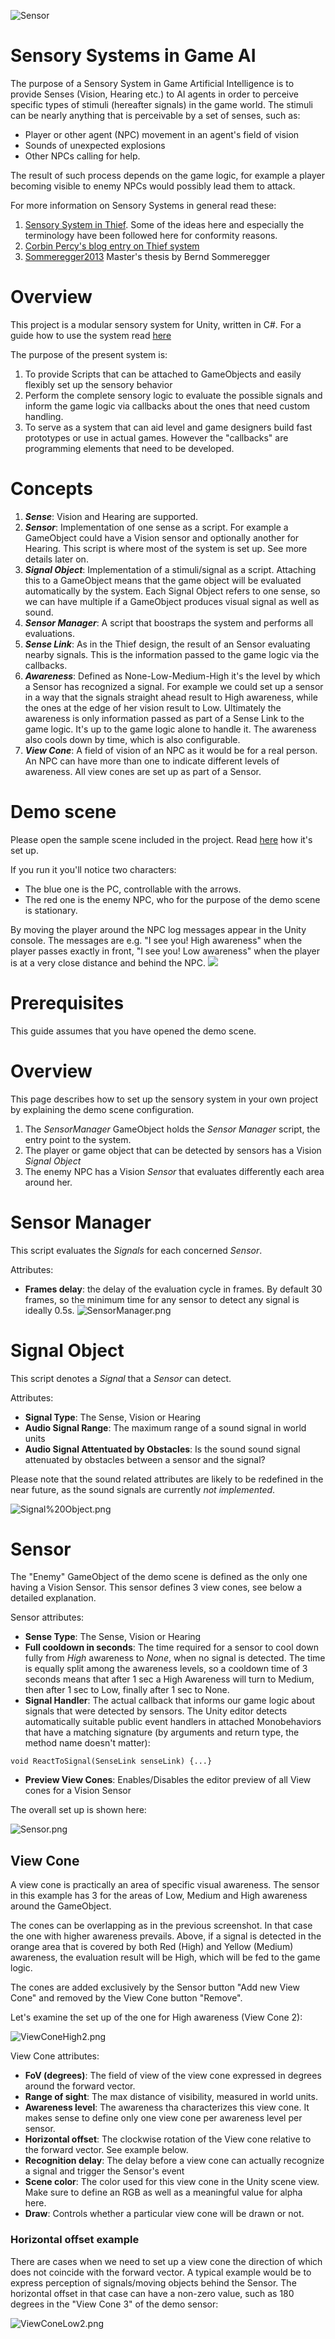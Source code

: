 ![Sensor](https://github.com/ntk4/UnitySensorySystem/blob/master/Documentation/Screenshots/Sensor.png?raw=true)

# Sensory Systems in Game AI #
The purpose of a Sensory System in Game Artificial Intelligence is to provide Senses (Vision, Hearing etc.) to AI agents in order to perceive specific types of stimuli (hereafter signals) in the game world. 
The stimuli can be nearly anything that is perceivable by a set of senses, such as:

* Player or other agent (NPC) movement in an agent's field of vision
* Sounds of unexpected explosions
* Other NPCs calling for help.

The result of such process depends on the game logic, for example a player becoming visible to enemy NPCs would possibly lead them to attack.

For more information on Sensory Systems in general read these:

1. [Sensory System in Thief](http://www.gamasutra.com/view/feature/2888/building_an_ai_sensory_system_.php?print=1). Some of the ideas here and especially the terminology have been followed here for conformity reasons.
2. [Corbin Percy's blog entry on Thief system](http://pfhunk.blogspot.be/2012/12/introduction-to-sensory-systems-in-game.html)
3. [Sommeregger2013](http://theses.fh-hagenberg.at/system/files/pdf/Sommeregger13.pdf) Master's thesis by Bernd Sommeregger

# Overview #
This project is a modular sensory system for Unity, written in C#. For a guide how to use the system read [here](https://bitbucket.org/ntk4/unitysensorysystem/wiki/Scene%20set%20up) 

The purpose of the present system is:

1. To provide Scripts that can be attached to GameObjects and easily flexibly set up the sensory behavior 
2. Perform the complete sensory logic to evaluate the possible signals and inform the game logic via callbacks about the ones that need custom handling.
3. To serve as a system that can aid level and game designers build fast prototypes or use in actual games. However the "callbacks" are programming elements that need to be developed.

# Concepts #
1. ***Sense***: Vision and Hearing are supported.
2. ***Sensor***: Implementation of one sense as a script. For example a GameObject could have a Vision sensor and optionally another for Hearing. This script is where most of the system is set up. See more details later on.
3. ***Signal Object***: Implementation of a stimuli/signal as a script. Attaching this to a GameObject means that the game object will be evaluated automatically by the system. Each Signal Object refers to one sense, so we can have multiple if a GameObject produces visual signal as well as sound.
4. ***Sensor Manager***: A script that boostraps the system and performs all evaluations.
5. ***Sense Link***: As in the Thief design, the result of an Sensor evaluating nearby signals. This is the information passed to the game logic via the callbacks.
6. ***Awareness***: Defined as None-Low-Medium-High it's the level by which a Sensor has recognized a signal. For example we could set up a sensor in a way that the signals straight ahead result to High awareness, while the ones at the edge of her vision result to Low. Ultimately the awareness is only information passed as part of a Sense Link to the game logic. It's up to the game logic alone to handle it. The awareness also cools down by time, which is also configurable.
7. ***View Cone***: A field of vision of an NPC as it would be for a real person. An NPC can have more than one to indicate different levels of awareness. All view cones are set up as part of a Sensor.

# Demo scene #
Please open the sample scene included in the project. Read [here](https://bitbucket.org/ntk4/unitysensorysystem/wiki/Scene%20set%20up) how it's set up.

If you run it you'll notice two characters:

* The blue one is the PC, controllable with the arrows.
* The red one is the enemy NPC, who for the purpose of the demo scene is stationary.

By moving the player around the NPC log messages appear in the Unity console. The messages are e.g. "I see you! High awareness" when the player passes exactly in front, "I see you! Low awareness" when the player is at a very close distance and behind the NPC. 
![](https://github.com/ntk4/UnitySensorySystem/blob/master/Documentation/Screenshots/scene2.png?raw=true)

# Prerequisites #
This guide assumes that you have opened the demo scene.

# Overview #
This page describes how to set up the sensory system in your own project by explaining the demo scene configuration. 

1. The *SensorManager* GameObject holds the *Sensor Manager* script, the entry point to the system.
2. The player or game object that can be detected by sensors has a Vision *Signal Object*
3. The enemy NPC has a Vision *Sensor* that evaluates differently each area around her.

# Sensor Manager #
This script evaluates the *Signals* for each concerned *Sensor*.

Attributes:

* **Frames delay**: the delay of the evaluation cycle in frames. By default 30 frames, so the minimum time for any sensor to detect any signal is ideally 0.5s.
![SensorManager.png](https://github.com/ntk4/UnitySensorySystem/blob/master/Documentation/Screenshots/SensorManager.png?raw=true)

# Signal Object #
This script denotes a *Signal* that a *Sensor* can detect.

Attributes:

* **Signal Type**: The Sense, Vision or Hearing
* **Audio Signal Range**: The maximum range of a sound signal in world units
* **Audio Signal Attentuated by Obstacles**: Is the sound sound signal attenuated by obstacles between a sensor and the signal? 

Please note that the sound related attributes are likely to be redefined in the near future, as the sound signals are currently *not implemented*.

![Signal%20Object.png](https://github.com/ntk4/UnitySensorySystem/blob/master/Documentation/Screenshots/Signal%20Object.png?raw=true)

# Sensor #
The "Enemy" GameObject of the demo scene is defined as the only one having a Vision Sensor. This sensor defines 3 view cones, see below a detailed explanation.

Sensor attributes:

* **Sense Type**: The Sense, Vision or Hearing
* **Full cooldown in seconds**: The time required for a sensor to cool down fully from *High* awareness to *None*, when no signal is detected. The time is equally split among the awareness levels, so a cooldown time of 3 seconds means that after 1 sec a High Awareness will turn to Medium, then after 1 sec to Low, finally after 1 sec to None.
* **Signal Handler**: The actual callback that informs our game logic about signals that were detected by sensors. The Unity editor detects automatically suitable public event handlers in attached Monobehaviors that have a matching signature (by arguments and return type, the method name doesn't matter): 

```
void ReactToSignal(SenseLink senseLink) {...}
```

* **Preview View Cones**: Enables/Disables the editor preview of all View cones for a Vision Sensor

 The overall set up is shown here:


![Sensor.png](https://github.com/ntk4/UnitySensorySystem/blob/master/Documentation/Screenshots/Sensor.png?raw=true)

## View Cone ##
A view cone is practically an area of specific visual awareness. The sensor in this example has 3 for the areas of Low, Medium and High awareness around the GameObject. 

The cones can be overlapping as in the previous screenshot. In that case the one with higher awareness prevails. Above, if a signal is detected in the orange area that is covered by both Red (High) and Yellow (Medium) awareness, the evaluation result will be High, which will be fed to the game logic.

The cones are added exclusively by the Sensor button "Add new View Cone" and removed by the View Cone button "Remove". 

Let's examine the set up of the one for High awareness (View Cone 2):


![ViewConeHigh2.png](https://github.com/ntk4/UnitySensorySystem/blob/master/Documentation/Screenshots/ViewConeHigh2.png?raw=true)

View Cone attributes:

* **FoV (degrees)**: The field of view of the view cone expressed in degrees around the forward vector.
* **Range of sight**: The max distance of visibility, measured in world units.
* **Awareness level**: The awareness tha characterizes this view cone. It makes sense to define only one view cone per awareness level per sensor.
* **Horizontal offset**: The clockwise rotation of the View cone relative to the forward vector. See example below.
* **Recognition delay**: The delay before a view cone can actually recognize a signal and trigger the Sensor's event 
* **Scene color**: The color used for this view cone in the Unity scene view. Make sure to define an RGB as well as a meaningful value for alpha here.
* **Draw**: Controls whether a particular view cone will be drawn or not.

### Horizontal offset example ###
There are cases when we need to set up a view cone the direction of which does not coincide with the forward vector. A typical example would be to express perception of signals/moving objects behind the Sensor. The horizontal offset in that case can have a non-zero value, such as 180 degrees in the "View Cone 3" of the demo sensor:

![ViewConeLow2.png](https://github.com/ntk4/UnitySensorySystem/blob/master/Documentation/Screenshots/ViewConeLow2.png?raw=true)

